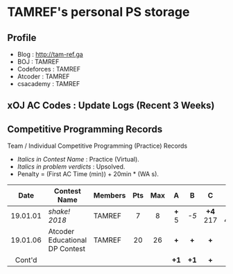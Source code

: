 # TAMREF's personal PS storage

## Profile

+ Blog : http://tam-ref.ga
+ BOJ : TAMREF
+ Codeforces : TAMREF
+ Atcoder : TAMREF
+ csacademy : TAMREF

## xOJ AC Codes : Update Logs (Recent 3 Weeks)

## Competitive Programming Records
Team / Individual Competitive Programming (Practice) Records
+ *Italics in Contest Name* : Practice (Virtual).
+ *Italics in problem verdicts* : Upsolved.
+ Penalty = (First AC Time (min)) + 20min * (WA s).

|Date|Contest Name|Members|Pts|Max|A|B|C|D|E|F|G|H|I|J|K|L|M|
|:--------:|--------------------|------|:---:|:---:|:---:|:---:|:---:|:---:|:---:|:---:|:---:|:---:|:---:|:---:|:---:|:---:|:---:|
|19.01.01|*shake! 2018*|TAMREF|7|8|**+** <br> 5|*-5*|**+4**<br>217|**+5**<br>423|**+**<br>226|**+**<br>243|**+1**<br>204|**+**<br>160|-|-|-|-|-|
|19.01.06|Atcoder Educational DP Contest|TAMREF|20|26|**+**|**+**|**+**|**+**|**+**|**+**|**+**|**+**|**+**|**+**|**+**|**+**|**+**|
|Cont'd|||||**+1**|**+1**|**+**|**+**|**+**|**+**|.|*-0*|.|.|.|.|**+**|
